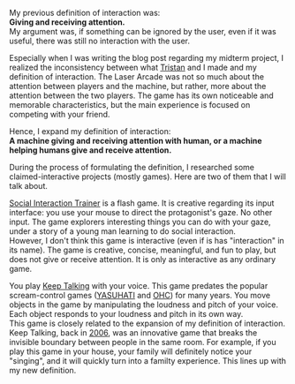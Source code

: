 My previous definition of interaction was:  
<b>Giving and receiving attention.</b>  
My argument was, if something can be ignored by the user, even if it was useful, there was still no interaction with the user.  

Especially when I was writing the blog post regarding my midterm project, I realized the inconsistency between what [Tristan](https://wp.nyu.edu/shanghai-ima-documentation/wp-admin/edit.php?post_type=post&author=41309) and I made and my definition of interaction. The Laser Arcade was not so much about the attention between players and the machine, but rather, more about the attention between the two players. The game has its own noticeable and memorable characteristics, but the main experience is focused on competing with your friend.  

Hence, I expand my definition of interaction:  
<b>A machine giving and receiving attention with human, or a machine helping humans give and receive attention.</b>  

During the process of formulating the definition, I researched some claimed-interactive projects (mostly games). Here are two of them that I will talk about.  

[Social Interaction Trainer](https://googumproduce.itch.io/sit) is a flash game. It is creative regarding its input interface: you use your mouse to direct the protagonist's gaze. No other input. The game explorers interesting things you can do with your gaze, under a story of a young man learning to do social interaction.  
However, I don't think this game is interactive (even if is has "interaction" in its name). The game is creative, concise, meaningful, and fun to play, but does not give or receive attention. It is only as interactive as any ordinary game.  

You play [Keep Talking](http://www.rrrrthats5rs.com/games/keep-talking/) with your voice. This game predates the popular scream-control games ([YASUHATI](https://play.google.com/store/apps/details?id=jp.ne.freem.YASUHATI) and [OHC](https://baddreams.itch.io/onehandclapping)) for many years. You move objects in the game by manipulating the loudness and pitch of your voice. Each object responds to your loudness and pitch in its own way.  
This game is closely related to the expansion of my definition of interaction. Keep Talking, back in [2006](http://www.rrrrthats5rs.com/about/), was an innovative game that breaks the invisible boundary between people in the same room. For example, if you play this game in your house, your family will definitely notice your "singing", and it will quickly turn into a familty experience. This lines up with my new definition.  
